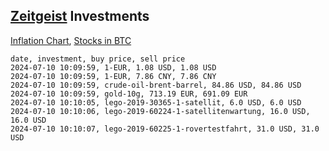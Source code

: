 ## [Zeitgeist](index.html) Investments

[Inflation Chart](https://inflationchart.com),
[Stocks in BTC](https://stonksinbtc.xyz/)

```
date, investment, buy price, sell price
2024-07-10 10:09:59, 1-EUR, 1.08 USD, 1.08 USD
2024-07-10 10:09:59, 1-EUR, 7.86 CNY, 7.86 CNY
2024-07-10 10:09:59, crude-oil-brent-barrel, 84.86 USD, 84.86 USD
2024-07-10 10:09:59, gold-10g, 713.19 EUR, 691.09 EUR
2024-07-10 10:10:05, lego-2019-30365-1-satellit, 6.0 USD, 6.0 USD
2024-07-10 10:10:06, lego-2019-60224-1-satellitenwartung, 16.0 USD, 16.0 USD
2024-07-10 10:10:07, lego-2019-60225-1-rovertestfahrt, 31.0 USD, 31.0 USD
```
